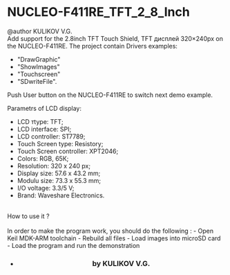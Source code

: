 # NUCLEO-F411RE_TFT_2_8_Inch
@author  KULIKOV V.G.
<br>
 Add support for the 2.8inch TFT Touch Shield, TFT дисплей 320×240px on the NUCLEO-F411RE. The project contain Drivers examples:
 - "DrawGraphic"
 - "ShowImages"
 - "Touchscreen"
 - "SDwriteFile".

Push User button on the NUCLEO-F411RE to switch next demo example.

Parametrs of LCD display:
 - LCD тtype: TFT;
 - LCD interface: SPI;
 - LCD controller: ST7789;
 - Touch Screen type: Resistory;
 - Touch Screen controller: XPT2046;
 - Colors: RGB, 65К;
 - Resolution: 320 х 240 px;
 - Display size: 57.6 х 43.2 mm;
 - Modulu size: 73.3 х 55.3 mm;
 - I/O voltage: 3.3/5 V;
 - Brand: Waveshare Electronics.
<br>
How to use it ?<br>
<br>
In order to make the program work, you should do the following :
 - Open Keil MDK-ARM toolchain
 - Rebuild all files
 - Load images into microSD card
 - Load the program and run the demonstration

 * <h3><center>by KULIKOV V.G. </center></h3>

